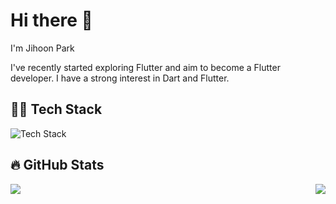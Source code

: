 # Hi there 👋
I'm Jihoon Park

I've recently started exploring Flutter and aim to become a Flutter developer. I have a strong interest in Dart and Flutter.

## 🧑‍💻 Tech Stack
<img src="https://skillicons.dev/icons?i=dart,flutter,figma,firebase" alt="Tech Stack" />

## 🔥 GitHub Stats
<div style="display: flex; justify-content: space-between;">
    <img align="center" src="https://github-readme-stats.vercel.app/api?username=wlgnsdl815&count_private=true&show_icons=true&theme=tokyonight" />
    <img align="center" src="https://github-readme-stats.vercel.app/api/top-langs/?username=wlgnsdl815&layout=compact&theme=tokyonight&langs_count=6" />
</div>

<!--
**wlgnsdl815/wlgnsdl815** is a ✨ _special_ ✨ repository because its `README.md` (this file) appears on your GitHub profile.

Here are some ideas to get you started:

- 🔭 I’m currently working on ...
- 🌱 I’m currently learning ...
- 👯 I’m looking to collaborate on ...
- 🤔 I’m looking for help with ...
- 💬 Ask me about ...
- 📫 How to reach me: ...
- 😄 Pronouns: ...
- ⚡ Fun fact: ...
-->
